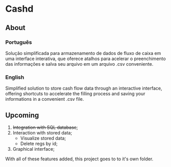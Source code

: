 # Cashd

## About 

### Português

Solução simplificada para armazenamento de dados de fluxo de caixa em uma interface interativa, que oferece atalhos para acelerar o preenchimento das informações e salva seu arquivo em um arquivo .csv conveniente.

### English

Simplified solution to store cash flow data through an interactive interface, offering shortcuts to accelerate the filling process and saving your informations in a convenient .csv file.

## Upcoming

1. ~~Integration with SQL database~~;
2. Interaction with stored data;
   - Visualize stored data;
   - Delete regs by id;
3. Graphical interface;

With all of these features added, this project goes to to it's own folder.

